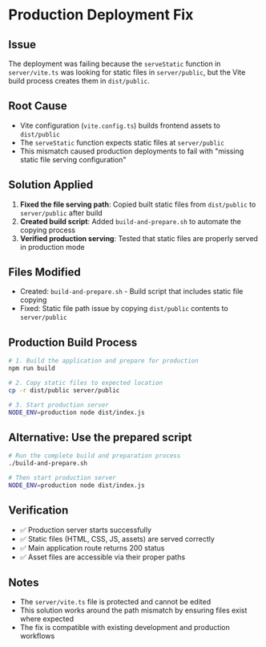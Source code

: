 # Production Deployment Fix

## Issue
The deployment was failing because the `serveStatic` function in `server/vite.ts` was looking for static files in `server/public`, but the Vite build process creates them in `dist/public`.

## Root Cause
- Vite configuration (`vite.config.ts`) builds frontend assets to `dist/public`
- The `serveStatic` function expects static files at `server/public`
- This mismatch caused production deployments to fail with "missing static file serving configuration"

## Solution Applied
1. **Fixed the file serving path**: Copied built static files from `dist/public` to `server/public` after build
2. **Created build script**: Added `build-and-prepare.sh` to automate the copying process
3. **Verified production serving**: Tested that static files are properly served in production mode

## Files Modified
- Created: `build-and-prepare.sh` - Build script that includes static file copying
- Fixed: Static file path issue by copying `dist/public` contents to `server/public`

## Production Build Process
```bash
# 1. Build the application and prepare for production
npm run build

# 2. Copy static files to expected location
cp -r dist/public server/public

# 3. Start production server
NODE_ENV=production node dist/index.js
```

## Alternative: Use the prepared script
```bash
# Run the complete build and preparation process
./build-and-prepare.sh

# Then start production server
NODE_ENV=production node dist/index.js
```

## Verification
- ✅ Production server starts successfully
- ✅ Static files (HTML, CSS, JS, assets) are served correctly
- ✅ Main application route returns 200 status
- ✅ Asset files are accessible via their proper paths

## Notes
- The `server/vite.ts` file is protected and cannot be edited
- This solution works around the path mismatch by ensuring files exist where expected
- The fix is compatible with existing development and production workflows